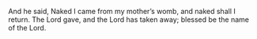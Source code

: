 And he said, Naked I came from my mother’s womb, and naked shall I return. The Lord gave, and the Lord has taken away; blessed be the name of the Lord.
